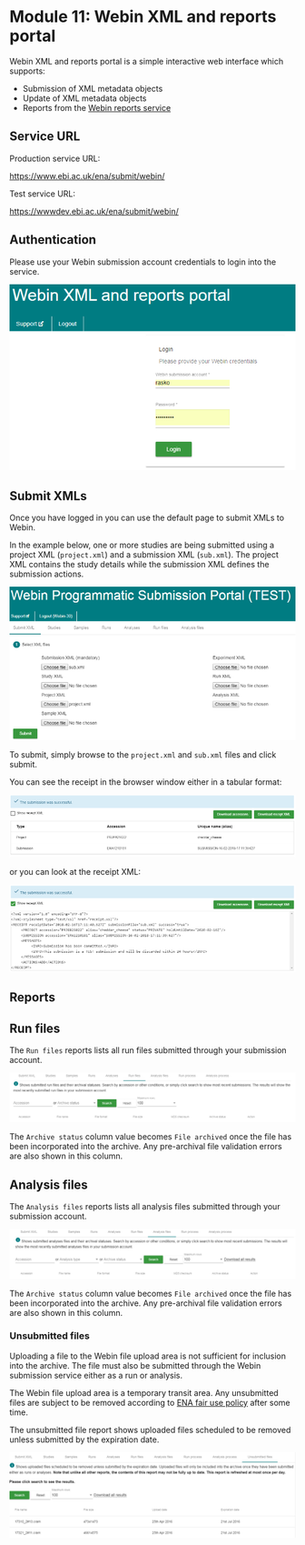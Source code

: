 # Module 11: Webin XML and reports portal

Webin XML and reports portal is a simple interactive web interface which supports:

* Submission of XML metadata objects
* Update of XML metadata objects
* Reports from the [Webin reports service](prog_10.html)

## Service URL

Production service URL:

<https://www.ebi.ac.uk/ena/submit/webin/>

Test service URL:

<https://wwwdev.ebi.ac.uk/ena/submit/webin/>

## Authentication

Please use your Webin submission account credentials to login into the service.

![Webin XML and reports portal](images/webin_portal_login.png) 

## Submit XMLs

Once you have logged in you can use the default page to submit XMLs to Webin.

In the example below, one or more studies are being submitted using a project XML (`project.xml`) and a 
submission XML (`sub.xml`). The project XML contains the study details while the submission XML 
defines the submission actions. 
 
![Webin XML and reports portal](images/webin_portal_study.png) 

To submit, simply browse to the `project.xml` and `sub.xml` files and click submit. 

You can see the receipt in the browser window either in a tabular format:

![Webin XML and reports portal](images/webin_portal_study2.png)

or you can look at the receipt XML:

![Webin XML and reports portal](images/webin_portal_study3.png)

## Reports

## Run files

The `Run files` reports lists all run files submitted through your
submission account.

![Webin XML and reports portal](images/webin_portal_run_files.png)

The `Archive status` column value becomes `File archived`
once the file has been incorporated into the archive. Any pre-archival 
file validation errors are also shown in this column. 

## Analysis files

The `Analysis files` reports lists all analysis files submitted through your
submission account.

![Webin XML and reports portal](images/webin_portal_analysis_files.png)

The `Archive status` column value becomes `File archived`
once the file has been incorporated into the archive. Any pre-archival 
file validation errors are also shown in this column. 

### Unsubmitted files

Uploading a file to the Webin file upload area is not sufficient for inclusion into the archive. 
The file must also be submitted through the Webin submission service either as a run or analysis.

The Webin file upload area is a temporary transit area. Any unsubmitted files are subject 
to be removed according to [ENA fair use policy](upload_01.html) after some time.

The unsubmitted file report shows uploaded files scheduled to be removed unless
submitted by the expiration date.

![Webin XML and reports portal](images/webin_portal_unsubmitted_files.png)
